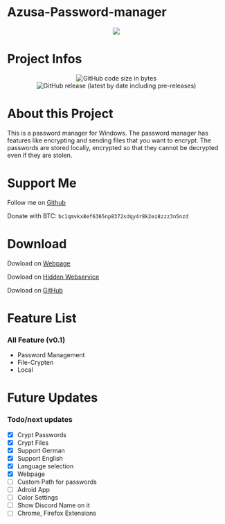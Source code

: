 # Azusa-Password-manager


<p align="center">
  <img src="https://cdn.discordapp.com/attachments/837987172342038569/840292698313457704/Title.png">
</p>

# Project Infos

<p align="center">
  <img alt="GitHub code size in bytes" src="https://img.shields.io/github/languages/code-size/Azusa-chxn/Azusa-Password-Manager?style=for-the-badge">
  <img alt="GitHub release (latest by date including pre-releases)" src="https://img.shields.io/github/v/release/Azusa-chxn/Azusa-Password-Manager?include_prereleases&style=for-the-badge">
</p>

# About this Project

This is a password manager for Windows. The password manager has features like encrypting and sending files that you want to encrypt.
The passwords are stored locally, encrypted so that they cannot be decrypted even if they are stolen.  

# Support Me

Follow me on [Github](https://github.com/Azusa-chxn)

Donate with BTC: `bc1qmvkx8ef6365np8372sdqy4r8k2ez8zzz3n5nzd`

# Download
Dowload on [Webpage](https://simp-to.me/)

Dowload on [Hidden Webservice](http://bth2wb6pdafancznin7ecrjcga27s7aebeuuvsjodbkqglkbmqwhc2ad.onion/) 

Dowload on [GitHub](http://bth2wb6pdafancznin7ecrjcga27s7aebeuuvsjodbkqglkbmqwhc2ad.onion/) 


# Feature List

### All Feature (v0.1)
* Password Management
* File-Crypten
* Local

# Future Updates

### Todo/next updates
- [x] Crypt Passwords
- [x] Crypt Files
- [x] Support German
- [x] Support English
- [x] Language selection
- [x] Webpage
- [ ] Custom Path for passwords
- [ ] Adroid App
- [ ] Color Settings
- [ ] Show Discord Name on it
- [ ] Chrome, Firefox Extensions
